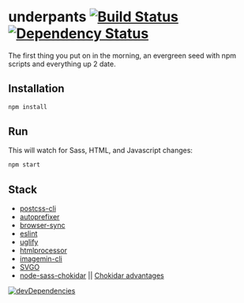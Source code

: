 # underpants [![Build Status][travis-image]][travis-url] [![Dependency Status][depstat-image]][depstat-url]
The first thing you put on in the morning, an evergreen seed with npm scripts and everything up 2 date.

## Installation
```bash
npm install
```

## Run
This will watch for Sass, HTML, and Javascript changes:
```bash
npm start
```

## Stack 
- [postcss-cli](https://www.npmjs.com/package/postcss-cli)
- [autoprefixer](https://www.npmjs.com/package/autoprefixer)
- [browser-sync](https://www.npmjs.com/package/browser-sync)
- [eslint](https://www.npmjs.com/package/eslint)
- [uglify](https://www.npmjs.com/package/uglify)
- [htmlprocessor](https://www.npmjs.com/package/htmlprocessor)
- [imagemin-cli](https://www.npmjs.com/package/imagemin-cli)
- [SVGO](https://www.npmjs.com/package/svgo)
- [node-sass-chokidar](https://www.npmjs.com/package/node-sass-chokidar) || [Chokidar advantages](https://github.com/paulmillr/chokidar)

[travis-url]: https://travis-ci.org/arzafran/underpants
[travis-image]: https://travis-ci.org/arzafran/underpants.svg?branch=master
[depstat-url]: https://david-dm.org/arzafran/underpants/?type=dev
[depstat-image]: https://david-dm.org/arzafran/underpants.svg
[![devDependencies](https://david-dm.org/reducejs/common-bundle/dev-status.svg)](https://david-dm.org/reducejs/common-bundle#info=devDependencies)

